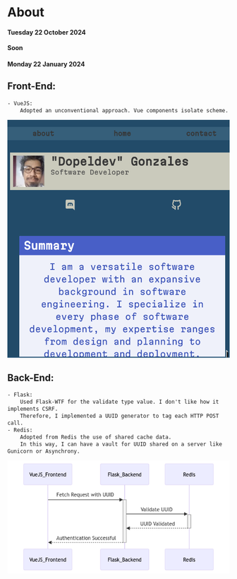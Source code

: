 # About

#### Tuesday 22 October 2024
**Soon**


#### Monday 22 January 2024
## Front-End:
    - VueJS:
        Adopted an unconventional approach. Vue components isolate scheme.

![front](https://github.com/dopelDev/about/blob/main/Screenshot_2024-01-22_19-49-25.png)

## Back-End:
    - Flask:
        Used Flask-WTF for the validate type value. I don't like how it implements CSRF.
        Therefore, I implemented a UUID generator to tag each HTTP POST call.
    - Redis:
        Adopted from Redis the use of shared cache data.
        In this way, I can have a vault for UUID shared on a server like Gunicorn or Asynchrony.
        
![scheme](https://github.com/dopelDev/about/blob/main/diagrama.png)
